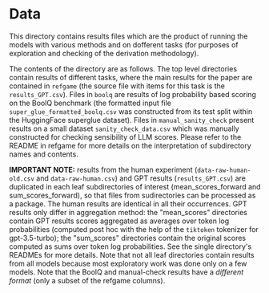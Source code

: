 # Data

This directory contains results files which are the product of running the models with various methods and on dofferent tasks (for purposes of exploration and checking of the derivation methodology).

The contents of the directory are as follows.
The top level directories contain results of different tasks, where the main results for the paper are contained in `refgame` (the source file with items for this task is the `results_GPT.csv`). Files in `boolq` are results of log probability based scoring on the BoolQ benchmark (the formatted input file `super_glue_formatted_boolq.csv` was constructed from its test split within the HuggingFace superglue dataset). Files in `manual_sanity_check` present results on a small dataset `sanity_check_data.csv` which was manually constructed for checking sensibility of LLM scores. Please refer to the README in refgame for more details on the interpretation of subdirectory names and contents.

**IMPORTANT NOTE:** results from the human experiment (`data-raw-human-old.csv` and `data-raw-human.csv`) and GPT results (`results_GPT.csv`) are duplicated in each leaf subdirectories of interest (mean_scores_forward and sum_scores_forward), so that files from sudirectories can be processed as a package. The human results are identical in all their occurrences. GPT results only differ in aggregation method: the "mean_scores" directories contain GPT results scores aggregated as averages over token log probabilities (computed post hoc with the help of the `tiktoken` tokenizer for gpt-3.5-turbo); the "sum_scores" directories contain the original scores computed as sums over token log probabilities. See the single directory's READMEs for more details.
Note that not all leaf directories contain results from all models because most exploratory work was done only on a few models.
Note that the BoolQ and manual-check results have a *different format* (only a subset of the refgame columns).